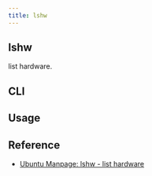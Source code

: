 ```yaml
---
title: lshw
---
```


## lshw
list hardware.

## CLI


## Usage


## Reference
* [Ubuntu Manpage: lshw \- list hardware](http://manpages.ubuntu.com/manpages/bionic/man1/lshw.1.html)
